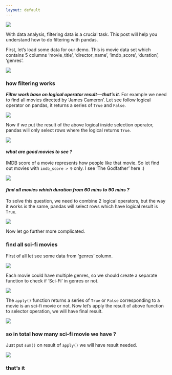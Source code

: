 ```yaml
---
layout: default
---
```


![](https://cdn-images-1.medium.com/max/800/1*GpDCH_Ba6I-C3MXG18ikRQ.jpeg)

With data analysis, filtering data is a crucial task. This post will help you understand how to do filtering with pandas.

First, let’s load some data for our demo. This is movie data set which contains 5 columns ‘movie\_title’, ‘director\_name’, ‘imdb\_score’, ‘duration’, ‘genres’.

![](https://cdn-images-1.medium.com/max/800/1*J3QcxP4kS0a3f8ODorILRA.png)

### how filtering works

**_Filter work base on logical operator result — that’s it_**. For example we need to find all movies directed by ‘James Cameron’. Let see follow logical operator on pandas, it returns a series of `True` and `False`.

![](https://cdn-images-1.medium.com/max/800/1*IowDiqt2rR6pZfqF1TcNtQ.png)

Now if we put the result of the above logical inside selection operator, pandas will only select rows where the logical returns `True`.

![](https://cdn-images-1.medium.com/max/800/1*J5DEEBlpuf36tbePtBw2Ug.png)

#### **_what are good movies to see ?_**

IMDB score of a movie represents how people like that movie. So let find out movies with `imdb_score > 9` only. I see ‘The Godfather’ here :)

![](https://cdn-images-1.medium.com/max/800/1*brQW4uS-WD0YmF_mAtT1oQ.png)

#### **_find all movies which duration from 60 mins to 90 mins ?_**

To solve this question, we need to combine 2 logical operators, but the way it works is the same, pandas will select rows which have logical result is `True`.

![](https://cdn-images-1.medium.com/max/800/1*U387khtHMTaVJhUVx79GgA.png)

Now let go further more complicated.

### find all sci-fi movies

First of all let see some data from ‘genres’ column.

![](https://cdn-images-1.medium.com/max/800/1*UAURsZzlUMYOgtNkl10kjQ.png)

Each movie could have multiple genres, so we should create a separate function to check if ‘Sci-Fi’ in genres or not.

![](https://cdn-images-1.medium.com/max/800/1*5E8aVoiFzDkUEW-FpACnHg.png)

The `apply()` function returns a series of `True` or `False` corresponding to a movie is an sci-fi movie or not. Now let’s apply the result of above function to selector operation, we will have final result.

![](https://cdn-images-1.medium.com/max/800/1*FjoLyKZHYRCLCsd8ufcrFg.png)

### so in total how many sci-fi movie we have ?

Just put `sum()` on result of `apply()`  we will have result needed.

![](https://cdn-images-1.medium.com/max/800/1*wOzEou-wp6WdBL55dkPHQw.png)

### that’s it
